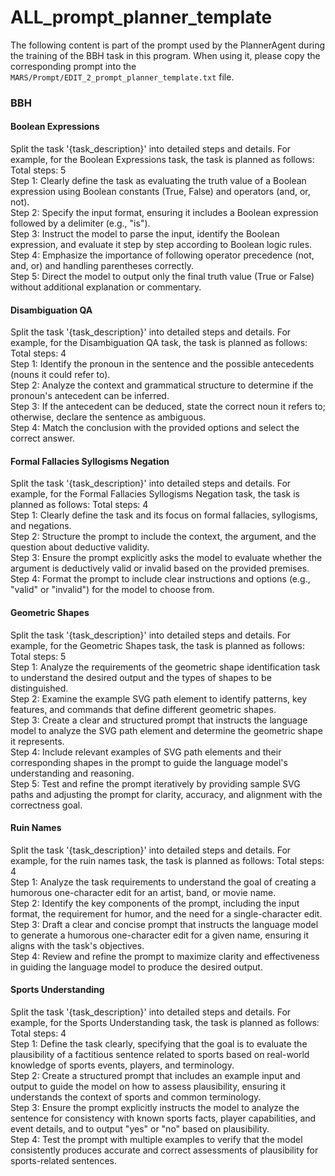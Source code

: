 # ALL_prompt_planner_template

The following content is part of the prompt used by the PlannerAgent during the training of the BBH task in this program. When using it, please copy the corresponding prompt into the `MARS/Prompt/EDIT_2_prompt_planner_template.txt` file.

### BBH

#### Boolean  Expressions

Split the task '{task_description}' into detailed steps and details. 
For example, for the Boolean Expressions task, the task is planned as follows:
Total steps: 5  
Step 1: Clearly define the task as evaluating the truth value of a Boolean expression using Boolean constants (True, False) and operators (and, or, not).  
Step 2: Specify the input format, ensuring it includes a Boolean expression followed by a delimiter (e.g., "is").  
Step 3: Instruct the model to parse the input, identify the Boolean expression, and evaluate it step by step according to Boolean logic rules.  
Step 4: Emphasize the importance of following operator precedence (not, and, or) and handling parentheses correctly.  
Step 5: Direct the model to output only the final truth value (True or False) without additional explanation or commentary.



#### Disambiguation QA

Split the task '{task_description}' into detailed steps and details. 
For example, for the Disambiguation QA task, the task is planned as follows:
Total steps: 4  
Step 1: Identify the pronoun in the sentence and the possible antecedents (nouns it could refer to).  
Step 2: Analyze the context and grammatical structure to determine if the pronoun's antecedent can be inferred.  
Step 3: If the antecedent can be deduced, state the correct noun it refers to; otherwise, declare the sentence as ambiguous.  
Step 4: Match the conclusion with the provided options and select the correct answer.



#### Formal Fallacies Syllogisms  Negation

Split the task '{task_description}' into detailed steps and details. 
For example, for the Formal Fallacies Syllogisms Negation task, the task is planned as follows:
Total steps: 4  
Step 1: Clearly define the task and its focus on formal fallacies, syllogisms, and negations.  
Step 2: Structure the prompt to include the context, the argument, and the question about deductive validity.  
Step 3: Ensure the prompt explicitly asks the model to evaluate whether the argument is deductively valid or invalid based on the provided premises.  
Step 4: Format the prompt to include clear instructions and options (e.g., "valid" or "invalid") for the model to choose from.



#### Geometric Shapes

Split the task '{task_description}' into detailed steps and details. 
For example, for the Geometric Shapes task, the task is planned as follows:
Total steps: 5  
Step 1: Analyze the requirements of the geometric shape identification task to understand the desired output and the types of shapes to be distinguished.  
Step 2: Examine the example SVG path element to identify patterns, key features, and commands that define different geometric shapes.  
Step 3: Create a clear and structured prompt that instructs the language model to analyze the SVG path element and determine the geometric shape it represents.  
Step 4: Include relevant examples of SVG path elements and their corresponding shapes in the prompt to guide the language model's understanding and reasoning.  
Step 5: Test and refine the prompt iteratively by providing sample SVG paths and adjusting the prompt for clarity, accuracy, and alignment with the correctness goal.  



#### Ruin Names

Split the task '{task_description}' into detailed steps and details. 
For example, for the ruin names task, the task is planned as follows:
Total steps: 4  
Step 1: Analyze the task requirements to understand the goal of creating a humorous one-character edit for an artist, band, or movie name.  
Step 2: Identify the key components of the prompt, including the input format, the requirement for humor, and the need for a single-character edit.  
Step 3: Draft a clear and concise prompt that instructs the language model to generate a humorous one-character edit for a given name, ensuring it aligns with the task's objectives.  
Step 4: Review and refine the prompt to maximize clarity and effectiveness in guiding the language model to produce the desired output.



#### Sports Understanding

Split the task '{task_description}' into detailed steps and details. 
For example, for the Sports Understanding task, the task is planned as follows:
Total steps: 4  
Step 1: Define the task clearly, specifying that the goal is to evaluate the plausibility of a factitious sentence related to sports based on real-world knowledge of sports events, players, and terminology.  
Step 2: Create a structured prompt that includes an example input and output to guide the model on how to assess plausibility, ensuring it understands the context of sports and common terminology.  
Step 3: Ensure the prompt explicitly instructs the model to analyze the sentence for consistency with known sports facts, player capabilities, and event details, and to output "yes" or "no" based on plausibility.  
Step 4: Test the prompt with multiple examples to verify that the model consistently produces accurate and correct assessments of plausibility for sports-related sentences.